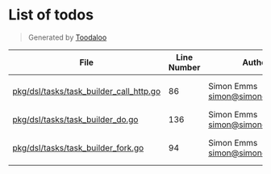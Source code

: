 # List of todos

> Generated by [Toodaloo](https://toodaloo.dev)

| File | Line Number | Author | Message |
| --- | --- | --- | --- |
| [pkg/dsl/tasks/task_builder_call_http.go](pkg/dsl/tasks/task_builder_call_http.go#L86) | 86 | Simon Emms <simon@simonemms.com> | parse runtime expression |
| [pkg/dsl/tasks/task_builder_do.go](pkg/dsl/tasks/task_builder_do.go#L136) | 136 | Simon Emms <simon@simonemms.com> | handle the output |
| [pkg/dsl/tasks/task_builder_fork.go](pkg/dsl/tasks/task_builder_fork.go#L94) | 94 | Simon Emms <simon@simonemms.com> | figure out the input and output |
